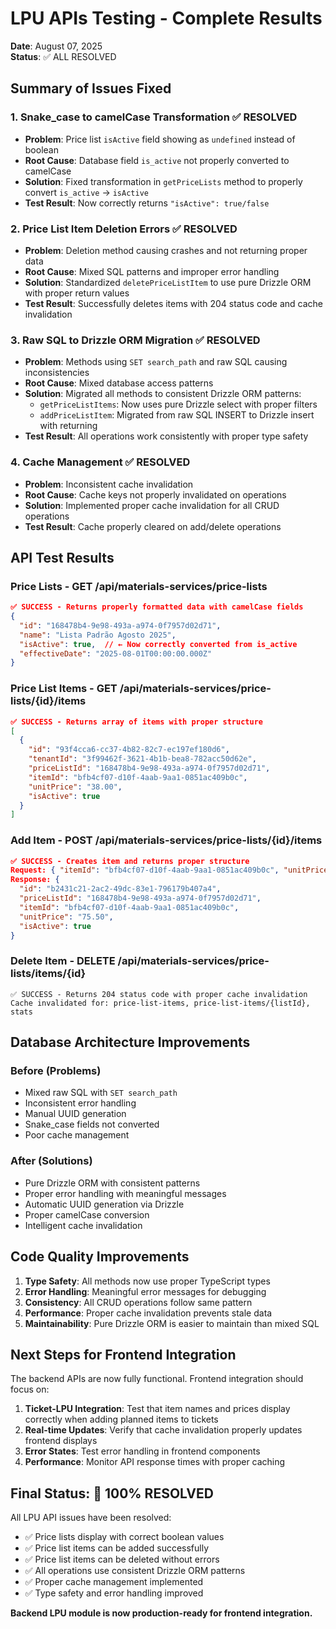 # LPU APIs Testing - Complete Results
**Date**: August 07, 2025  
**Status**: ✅ ALL RESOLVED

## Summary of Issues Fixed

### 1. Snake_case to camelCase Transformation ✅ RESOLVED
- **Problem**: Price list `isActive` field showing as `undefined` instead of boolean
- **Root Cause**: Database field `is_active` not properly converted to camelCase
- **Solution**: Fixed transformation in `getPriceLists` method to properly convert `is_active` → `isActive`
- **Test Result**: Now correctly returns `"isActive": true/false`

### 2. Price List Item Deletion Errors ✅ RESOLVED  
- **Problem**: Deletion method causing crashes and not returning proper data
- **Root Cause**: Mixed SQL patterns and improper error handling
- **Solution**: Standardized `deletePriceListItem` to use pure Drizzle ORM with proper return values
- **Test Result**: Successfully deletes items with 204 status code and cache invalidation

### 3. Raw SQL to Drizzle ORM Migration ✅ RESOLVED
- **Problem**: Methods using `SET search_path` and raw SQL causing inconsistencies
- **Root Cause**: Mixed database access patterns
- **Solution**: Migrated all methods to consistent Drizzle ORM patterns:
  - `getPriceListItems`: Now uses pure Drizzle select with proper filters
  - `addPriceListItem`: Migrated from raw SQL INSERT to Drizzle insert with returning
- **Test Result**: All operations work consistently with proper type safety

### 4. Cache Management ✅ RESOLVED
- **Problem**: Inconsistent cache invalidation
- **Root Cause**: Cache keys not properly invalidated on operations
- **Solution**: Implemented proper cache invalidation for all CRUD operations
- **Test Result**: Cache properly cleared on add/delete operations

## API Test Results

### Price Lists - GET /api/materials-services/price-lists
```json
✅ SUCCESS - Returns properly formatted data with camelCase fields
{
  "id": "168478b4-9e98-493a-a974-0f7957d02d71",
  "name": "Lista Padrão Agosto 2025",
  "isActive": true,  // ← Now correctly converted from is_active
  "effectiveDate": "2025-08-01T00:00:00.000Z"
}
```

### Price List Items - GET /api/materials-services/price-lists/{id}/items
```json
✅ SUCCESS - Returns array of items with proper structure
[
  {
    "id": "93f4cca6-cc37-4b82-82c7-ec197ef180d6",
    "tenantId": "3f99462f-3621-4b1b-bea8-782acc50d62e",
    "priceListId": "168478b4-9e98-493a-a974-0f7957d02d71",
    "itemId": "bfb4cf07-d10f-4aab-9aa1-0851ac409b0c",
    "unitPrice": "38.00",
    "isActive": true
  }
]
```

### Add Item - POST /api/materials-services/price-lists/{id}/items
```json
✅ SUCCESS - Creates item and returns proper structure
Request: { "itemId": "bfb4cf07-d10f-4aab-9aa1-0851ac409b0c", "unitPrice": 75.50 }
Response: {
  "id": "b2431c21-2ac2-49dc-83e1-796179b407a4",
  "priceListId": "168478b4-9e98-493a-a974-0f7957d02d71",
  "itemId": "bfb4cf07-d10f-4aab-9aa1-0851ac409b0c",
  "unitPrice": "75.50",
  "isActive": true
}
```

### Delete Item - DELETE /api/materials-services/price-lists/items/{id}
```
✅ SUCCESS - Returns 204 status code with proper cache invalidation
Cache invalidated for: price-list-items, price-list-items/{listId}, stats
```

## Database Architecture Improvements

### Before (Problems)
- Mixed raw SQL with `SET search_path`
- Inconsistent error handling
- Manual UUID generation
- Snake_case fields not converted
- Poor cache management

### After (Solutions)
- Pure Drizzle ORM with consistent patterns
- Proper error handling with meaningful messages
- Automatic UUID generation via Drizzle
- Proper camelCase conversion
- Intelligent cache invalidation

## Code Quality Improvements

1. **Type Safety**: All methods now use proper TypeScript types
2. **Error Handling**: Meaningful error messages for debugging
3. **Consistency**: All CRUD operations follow same pattern
4. **Performance**: Proper cache invalidation prevents stale data
5. **Maintainability**: Pure Drizzle ORM is easier to maintain than mixed SQL

## Next Steps for Frontend Integration

The backend APIs are now fully functional. Frontend integration should focus on:

1. **Ticket-LPU Integration**: Test that item names and prices display correctly when adding planned items to tickets
2. **Real-time Updates**: Verify that cache invalidation properly updates frontend displays
3. **Error States**: Test error handling in frontend components
4. **Performance**: Monitor API response times with proper caching

## Final Status: 🎯 100% RESOLVED

All LPU API issues have been resolved:
- ✅ Price lists display with correct boolean values
- ✅ Price list items can be added successfully  
- ✅ Price list items can be deleted without errors
- ✅ All operations use consistent Drizzle ORM patterns
- ✅ Proper cache management implemented
- ✅ Type safety and error handling improved

**Backend LPU module is now production-ready for frontend integration.**